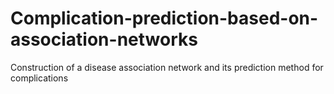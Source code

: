# Complication-prediction-based-on-association-networks
Construction of a disease association network and its prediction method for complications
